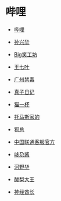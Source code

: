 # 哔哩


<div id = "首"></div>
<script src = "../js/首.js"></script>


* [哔哩](https://m.bilibili.com/)


* [孙兴华](https://m.bilibili.com/space/437239552)


* [Big笑工坊](https://m.bilibili.com/space/26023642)
* [王七叶](https://m.bilibili.com/space/1813173223)
* [广州禁毒](https://m.bilibili.com/space/443285454)
* [真子日记](https://m.bilibili.com/space/1155574439)
* [猫一杯](https://m.bilibili.com/space/1217628212)
* [托马斯家的](https://m.bilibili.com/space/12816241)
* [狈总](https://m.bilibili.com/space/283036476)
* [中国联通客服官方](https://m.bilibili.com/space/432158620)
* [哆尕酱](https://m.bilibili.com/space/3461567056185947)
* [河野华](https://m.bilibili.com/space/18343098)
* [酸梨大王](https://m.bilibili.com/space/630327749)
* [神经酋长](https://m.bilibili.com/space/1095810839)
